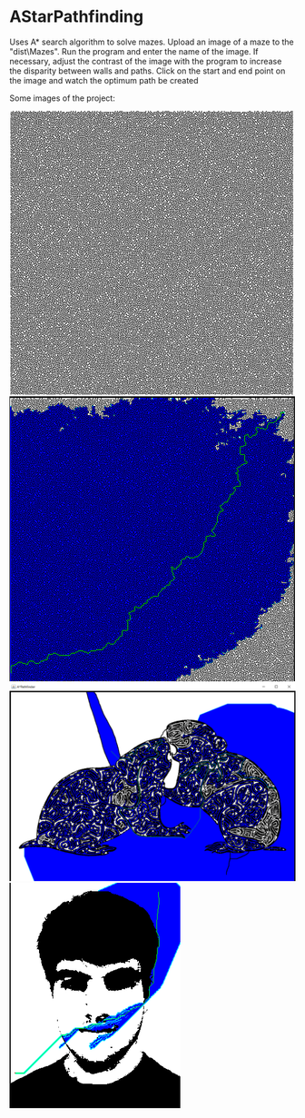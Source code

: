 # AStarPathfinding
Uses A* search algorithm to solve mazes. Upload an image of a maze to the "dist\\Mazes". Run the program and enter the name of the image. If necessary, adjust the contrast of the image with the program to increase the disparity between walls and paths. Click on the start and end point on the image and watch the optimum path be created


Some images of the project:

![alt text](https://github.com/Jonathon-A/AStarPathfinding/blob/main/Images/BigMaze.png)
![alt text](https://github.com/Jonathon-A/AStarPathfinding/blob/main/Images/BigMazeSolved.png)
![alt text](https://github.com/Jonathon-A/AStarPathfinding/blob/main/Images/RatMaze.png)
![alt text](https://github.com/Jonathon-A/AStarPathfinding/blob/main/Images/JonMaze.png)
